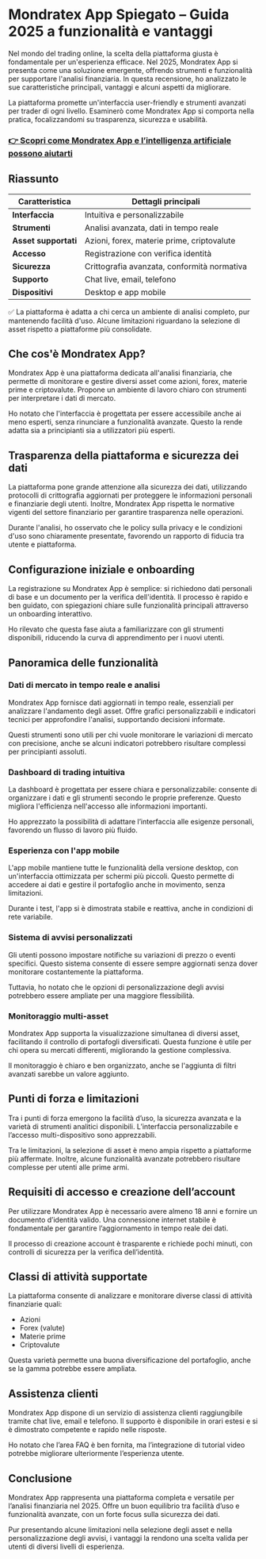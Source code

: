 # Mondratex App Spiegato – Guida 2025 a funzionalità e vantaggi
   
Nel mondo del trading online, la scelta della piattaforma giusta è fondamentale per un'esperienza efficace. Nel 2025, Mondratex App si presenta come una soluzione emergente, offrendo strumenti e funzionalità per supportare l'analisi finanziaria. In questa recensione, ho analizzato le sue caratteristiche principali, vantaggi e alcuni aspetti da migliorare.

La piattaforma promette un'interfaccia user-friendly e strumenti avanzati per trader di ogni livello. Esaminerò come Mondratex App si comporta nella pratica, focalizzandomi su trasparenza, sicurezza e usabilità.

### [👉 Scopri come Mondratex App e l’intelligenza artificiale possono aiutarti](https://is.gd/3nQ3f2)
## Riassunto  

| Caratteristica          | Dettagli principali                       |
|------------------------|------------------------------------------|
| **Interfaccia**         | Intuitiva e personalizzabile             |
| **Strumenti**           | Analisi avanzata, dati in tempo reale    |
| **Asset supportati**    | Azioni, forex, materie prime, criptovalute |
| **Accesso**             | Registrazione con verifica identità      |
| **Sicurezza**           | Crittografia avanzata, conformità normativa |
| **Supporto**            | Chat live, email, telefono                |
| **Dispositivi**         | Desktop e app mobile                      |

✅ La piattaforma è adatta a chi cerca un ambiente di analisi completo, pur mantenendo facilità d'uso. Alcune limitazioni riguardano la selezione di asset rispetto a piattaforme più consolidate.

## Che cos'è Mondratex App?  
Mondratex App è una piattaforma dedicata all'analisi finanziaria, che permette di monitorare e gestire diversi asset come azioni, forex, materie prime e criptovalute. Propone un ambiente di lavoro chiaro con strumenti per interpretare i dati di mercato.

Ho notato che l'interfaccia è progettata per essere accessibile anche ai meno esperti, senza rinunciare a funzionalità avanzate. Questo la rende adatta sia a principianti sia a utilizzatori più esperti.

## Trasparenza della piattaforma e sicurezza dei dati  
La piattaforma pone grande attenzione alla sicurezza dei dati, utilizzando protocolli di crittografia aggiornati per proteggere le informazioni personali e finanziarie degli utenti. Inoltre, Mondratex App rispetta le normative vigenti del settore finanziario per garantire trasparenza nelle operazioni.

Durante l'analisi, ho osservato che le policy sulla privacy e le condizioni d'uso sono chiaramente presentate, favorendo un rapporto di fiducia tra utente e piattaforma.

## Configurazione iniziale e onboarding  
La registrazione su Mondratex App è semplice: si richiedono dati personali di base e un documento per la verifica dell'identità. Il processo è rapido e ben guidato, con spiegazioni chiare sulle funzionalità principali attraverso un onboarding interattivo.

Ho rilevato che questa fase aiuta a familiarizzare con gli strumenti disponibili, riducendo la curva di apprendimento per i nuovi utenti.

## Panoramica delle funzionalità  

### Dati di mercato in tempo reale e analisi  
Mondratex App fornisce dati aggiornati in tempo reale, essenziali per analizzare l'andamento degli asset. Offre grafici personalizzabili e indicatori tecnici per approfondire l'analisi, supportando decisioni informate.

Questi strumenti sono utili per chi vuole monitorare le variazioni di mercato con precisione, anche se alcuni indicatori potrebbero risultare complessi per principianti assoluti.

### Dashboard di trading intuitiva  
La dashboard è progettata per essere chiara e personalizzabile: consente di organizzare i dati e gli strumenti secondo le proprie preferenze. Questo migliora l'efficienza nell'accesso alle informazioni importanti.

Ho apprezzato la possibilità di adattare l’interfaccia alle esigenze personali, favorendo un flusso di lavoro più fluido.

### Esperienza con l'app mobile  
L'app mobile mantiene tutte le funzionalità della versione desktop, con un'interfaccia ottimizzata per schermi più piccoli. Questo permette di accedere ai dati e gestire il portafoglio anche in movimento, senza limitazioni.

Durante i test, l'app si è dimostrata stabile e reattiva, anche in condizioni di rete variabile.

### Sistema di avvisi personalizzati  
Gli utenti possono impostare notifiche su variazioni di prezzo o eventi specifici. Questo sistema consente di essere sempre aggiornati senza dover monitorare costantemente la piattaforma.

Tuttavia, ho notato che le opzioni di personalizzazione degli avvisi potrebbero essere ampliate per una maggiore flessibilità.

### Monitoraggio multi-asset  
Mondratex App supporta la visualizzazione simultanea di diversi asset, facilitando il controllo di portafogli diversificati. Questa funzione è utile per chi opera su mercati differenti, migliorando la gestione complessiva.

Il monitoraggio è chiaro e ben organizzato, anche se l'aggiunta di filtri avanzati sarebbe un valore aggiunto.

## Punti di forza e limitazioni  
Tra i punti di forza emergono la facilità d’uso, la sicurezza avanzata e la varietà di strumenti analitici disponibili. L’interfaccia personalizzabile e l’accesso multi-dispositivo sono apprezzabili.

Tra le limitazioni, la selezione di asset è meno ampia rispetto a piattaforme più affermate. Inoltre, alcune funzionalità avanzate potrebbero risultare complesse per utenti alle prime armi.

## Requisiti di accesso e creazione dell’account  
Per utilizzare Mondratex App è necessario avere almeno 18 anni e fornire un documento d’identità valido. Una connessione internet stabile è fondamentale per garantire l’aggiornamento in tempo reale dei dati.

Il processo di creazione account è trasparente e richiede pochi minuti, con controlli di sicurezza per la verifica dell’identità.

## Classi di attività supportate  
La piattaforma consente di analizzare e monitorare diverse classi di attività finanziarie quali:

- Azioni  
- Forex (valute)  
- Materie prime  
- Criptovalute  

Questa varietà permette una buona diversificazione del portafoglio, anche se la gamma potrebbe essere ampliata.

## Assistenza clienti  
Mondratex App dispone di un servizio di assistenza clienti raggiungibile tramite chat live, email e telefono. Il supporto è disponibile in orari estesi e si è dimostrato competente e rapido nelle risposte.

Ho notato che l’area FAQ è ben fornita, ma l’integrazione di tutorial video potrebbe migliorare ulteriormente l’esperienza utente.

## Conclusione  
Mondratex App rappresenta una piattaforma completa e versatile per l’analisi finanziaria nel 2025. Offre un buon equilibrio tra facilità d’uso e funzionalità avanzate, con un forte focus sulla sicurezza dei dati.

Pur presentando alcune limitazioni nella selezione degli asset e nella personalizzazione degli avvisi, i vantaggi la rendono una scelta valida per utenti di diversi livelli di esperienza.